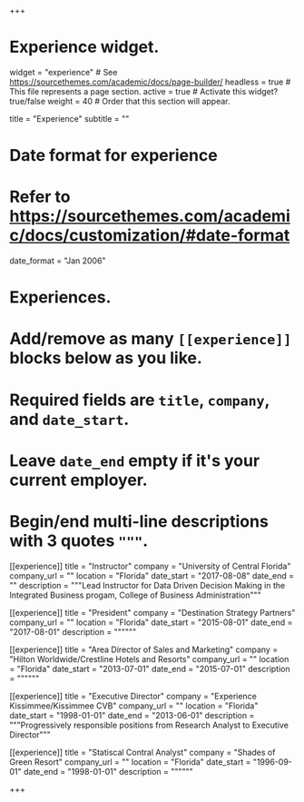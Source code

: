 +++
# Experience widget.
widget = "experience"  # See https://sourcethemes.com/academic/docs/page-builder/
headless = true  # This file represents a page section.
active = true  # Activate this widget? true/false
weight = 40  # Order that this section will appear.

title = "Experience"
subtitle = ""

# Date format for experience
#   Refer to https://sourcethemes.com/academic/docs/customization/#date-format
date_format = "Jan 2006"

# Experiences.
#   Add/remove as many `[[experience]]` blocks below as you like.
#   Required fields are `title`, `company`, and `date_start`.
#   Leave `date_end` empty if it's your current employer.
#   Begin/end multi-line descriptions with 3 quotes `"""`.
[[experience]]
  title = "Instructor"
  company = "University of Central Florida"
  company_url = ""
  location = "Florida"
  date_start = "2017-08-08"
  date_end = ""
  description = """Lead Instructor for Data Driven Decision Making in the Integrated Business progam, College of Business Administration"""
  
[[experience]]
  title = "President"
  company = "Destination Strategy Partners"
  company_url = ""
  location = "Florida"
  date_start = "2015-08-01"
  date_end = "2017-08-01"
  description = """"""

[[experience]]
  title = "Area Director of Sales and Marketing"
  company = "Hilton Worldwide/Crestline Hotels and Resorts"
  company_url = ""
  location = "Florida"
  date_start = "2013-07-01"
  date_end = "2015-07-01"
  description = """"""
  
[[experience]]
  title = "Executive Director"
  company = "Experience Kissimmee/Kissimmee CVB"
  company_url = ""
  location = "Florida"
  date_start = "1998-01-01"
  date_end = "2013-06-01"
  description = """Progressively responsible positions from Research Analyst to Executive Director"""

[[experience]]
  title = "Statiscal Contral Analyst"
  company = "Shades of Green Resort"
  company_url = ""
  location = "Florida"
  date_start = "1996-09-01"
  date_end = "1998-01-01"
  description = """"""

+++
